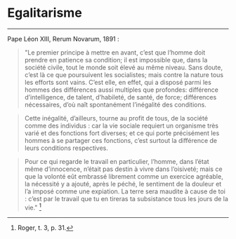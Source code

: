 # Egalitarisme

***

Pape Léon XIII, Rerum Novarum, 1891 :

> "Le premier principe à mettre en avant, c’est que l’homme doit prendre en patience sa condition; il est impossible que, dans la société civile, tout le monde soit élevé au même niveau. Sans doute, c’est là ce que poursuivent les socialistes; mais contre la nature tous les efforts sont vains. C’est elle, en effet, qui a disposé parmi les hommes des différences aussi multiples que profondes: différence d’intelligence, de talent, d’habileté, de santé, de force; différences nécessaires, d’où naît spontanément l’inégalité des conditions. 

> Cette inégalité, d’ailleurs, tourne au profit de tous, de la société comme des individus : car la vie sociale requiert un organisme très varié et des fonctions fort diverses; et ce qui porte précisément les hommes à se partager ces fonctions, c’est surtout la différence de leurs conditions respectives. 

> Pour ce qui regarde le travail en particulier, l’homme, dans l’état même d’innocence, n’était pas destin à vivre dans l’oisiveté; mais ce que la volonté eût embrassé librement comme un exercice agréable, la nécessité y a ajouté, après le péché, le sentiment de la douleur et l’a imposé comme une expiation. La terre sera maudite à cause de toi : c’est par le travail que tu en tireras ta subsistance tous les jours de la vie." [^1]

[^1]: Roger, t. 3, p. 31.
